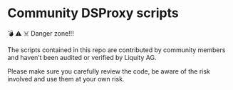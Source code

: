 # Community DSProxy scripts
💣 ⚠️ ☠️ Danger zone!!!

The scripts contained in this repo are contributed by community members and haven’t been audited or verified by Liquity AG. 

Please make sure you carefully review the code, be aware of the risk involved and use them at your own risk.
